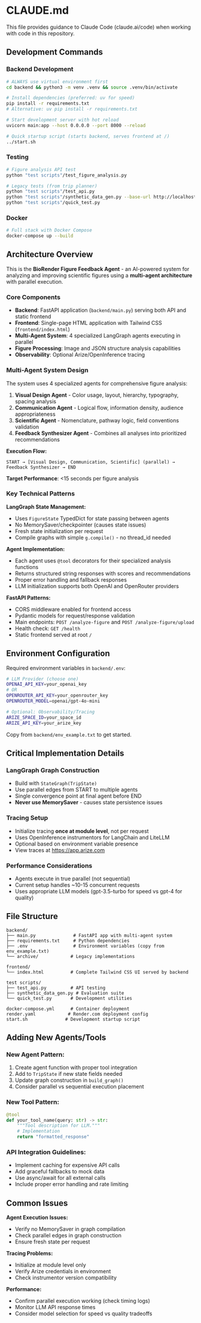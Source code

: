 # CLAUDE.md

This file provides guidance to Claude Code (claude.ai/code) when working with code in this repository.

## Development Commands

### Backend Development
```bash
# ALWAYS use virtual environment first
cd backend && python3 -m venv .venv && source .venv/bin/activate

# Install dependencies (preferred: uv for speed)
pip install -r requirements.txt
# Alternative: uv pip install -r requirements.txt

# Start development server with hot reload  
uvicorn main:app --host 0.0.0.0 --port 8000 --reload

# Quick startup script (starts backend, serves frontend at /)
../start.sh
```

### Testing
```bash
# Figure analysis API test
python "test scripts"/test_figure_analysis.py

# Legacy tests (from trip planner)
python "test scripts"/test_api.py
python "test scripts"/synthetic_data_gen.py --base-url http://localhost:8000 --count 12
python "test scripts"/quick_test.py
```

### Docker
```bash
# Full stack with Docker Compose
docker-compose up --build
```

## Architecture Overview

This is the **BioRender Figure Feedback Agent** - an AI-powered system for analyzing and improving scientific figures using a **multi-agent architecture** with parallel execution.

### Core Components
- **Backend**: FastAPI application (`backend/main.py`) serving both API and static frontend
- **Frontend**: Single-page HTML application with Tailwind CSS (`frontend/index.html`)
- **Multi-Agent System**: 4 specialized LangGraph agents executing in parallel
- **Figure Processing**: Image and JSON structure analysis capabilities
- **Observability**: Optional Arize/OpenInference tracing

### Multi-Agent System Design

The system uses 4 specialized agents for comprehensive figure analysis:

1. **Visual Design Agent** - Color usage, layout, hierarchy, typography, spacing analysis
2. **Communication Agent** - Logical flow, information density, audience appropriateness  
3. **Scientific Agent** - Nomenclature, pathway logic, field conventions validation
4. **Feedback Synthesizer Agent** - Combines all analyses into prioritized recommendations

**Execution Flow:**
```
START → [Visual Design, Communication, Scientific] (parallel) → Feedback Synthesizer → END
```

**Target Performance**: <15 seconds per figure analysis

### Key Technical Patterns

**LangGraph State Management:**
- Uses `FigureState` TypedDict for state passing between agents
- No MemorySaver/checkpointer (causes state issues)
- Fresh state initialization per request
- Compile graphs with simple `g.compile()` - no thread_id needed

**Agent Implementation:**
- Each agent uses `@tool` decorators for their specialized analysis functions
- Returns structured string responses with scores and recommendations
- Proper error handling and fallback responses
- LLM initialization supports both OpenAI and OpenRouter providers

**FastAPI Patterns:**
- CORS middleware enabled for frontend access
- Pydantic models for request/response validation
- Main endpoints: `POST /analyze-figure` and `POST /analyze-figure/upload`
- Health check: `GET /health`
- Static frontend served at root `/`

## Environment Configuration

Required environment variables in `backend/.env`:

```bash
# LLM Provider (choose one)
OPENAI_API_KEY=your_openai_key
# OR
OPENROUTER_API_KEY=your_openrouter_key
OPENROUTER_MODEL=openai/gpt-4o-mini

# Optional: Observability/Tracing
ARIZE_SPACE_ID=your_space_id
ARIZE_API_KEY=your_arize_key
```

Copy from `backend/env_example.txt` to get started.

## Critical Implementation Details

### LangGraph Graph Construction
- Build with `StateGraph(TripState)`
- Use parallel edges from START to multiple agents
- Single convergence point at final agent before END
- **Never use MemorySaver** - causes state persistence issues

### Tracing Setup
- Initialize tracing **once at module level**, not per request
- Uses OpenInference instrumentors for LangChain and LiteLLM
- Optional based on environment variable presence
- View traces at https://app.arize.com

### Performance Considerations
- Agents execute in true parallel (not sequential)
- Current setup handles ~10-15 concurrent requests
- Uses appropriate LLM models (gpt-3.5-turbo for speed vs gpt-4 for quality)

## File Structure
```
backend/
├── main.py              # FastAPI app with multi-agent system
├── requirements.txt     # Python dependencies
├── .env                 # Environment variables (copy from env_example.txt)
└── archive/            # Legacy implementations

frontend/
└── index.html          # Complete Tailwind CSS UI served by backend

test scripts/
├── test_api.py         # API testing
├── synthetic_data_gen.py # Evaluation suite
└── quick_test.py       # Development utilities

docker-compose.yml      # Container deployment
render.yaml            # Render.com deployment config
start.sh              # Development startup script
```

## Adding New Agents/Tools

### New Agent Pattern:
1. Create agent function with proper tool integration
2. Add to `TripState` if new state fields needed  
3. Update graph construction in `build_graph()`
4. Consider parallel vs sequential execution placement

### New Tool Pattern:
```python
@tool
def your_tool_name(query: str) -> str:
    """Tool description for LLM."""
    # Implementation
    return "formatted_response"
```

### API Integration Guidelines:
- Implement caching for expensive API calls
- Add graceful fallbacks to mock data
- Use async/await for all external calls
- Include proper error handling and rate limiting

## Common Issues

**Agent Execution Issues:**
- Verify no MemorySaver in graph compilation
- Check parallel edges in graph construction  
- Ensure fresh state per request

**Tracing Problems:**
- Initialize at module level only
- Verify Arize credentials in environment
- Check instrumentor version compatibility

**Performance:**
- Confirm parallel execution working (check timing logs)
- Monitor LLM API response times
- Consider model selection for speed vs quality tradeoffs